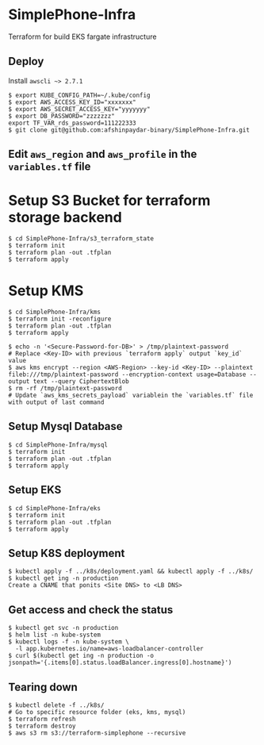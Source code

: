 # SimplePhone-Infra
Terraform for build EKS fargate infrastructure

## Deploy
Install `awscli ~> 2.7.1`
```
$ export KUBE_CONFIG_PATH=~/.kube/config
$ export AWS_ACCESS_KEY_ID="xxxxxxx"
$ export AWS_SECRET_ACCESS_KEY="yyyyyyy"
$ export DB_PASSWORD="zzzzzzz"
export TF_VAR_rds_password=111222333
$ git clone git@github.com:afshinpaydar-binary/SimplePhone-Infra.git
```

## Edit `aws_region` and `aws_profile` in the `variables.tf` file

# Setup S3 Bucket for terraform storage backend
```
$ cd SimplePhone-Infra/s3_terraform_state
$ terraform init
$ terraform plan -out .tfplan
$ terraform apply
```

# Setup KMS
```
$ cd SimplePhone-Infra/kms
$ terraform init -reconfigure
$ terraform plan -out .tfplan
$ terraform apply

$ echo -n '<Secure-Password-for-DB>' > /tmp/plaintext-password
# Replace <Key-ID> with previous `terraform apply` output `key_id` value
$ aws kms encrypt --region <AWS-Region> --key-id <Key-ID> --plaintext fileb:///tmp/plaintext-password --encryption-context usage=Database --output text --query CiphertextBlob
$ rm -rf /tmp/plaintext-password
# Update `aws_kms_secrets_payload` variablein the `variables.tf` file with output of last command
```

## Setup Mysql Database
```
$ cd SimplePhone-Infra/mysql
$ terraform init
$ terraform plan -out .tfplan
$ terraform apply

```
## Setup EKS
```
$ cd SimplePhone-Infra/eks
$ terraform init
$ terraform plan -out .tfplan
$ terraform apply
```

## Setup K8S deployment
```
$ kubectl apply -f ../k8s/deployment.yaml && kubectl apply -f ../k8s/
$ kubectl get ing -n production
Create a CNAME that ponits <Site DNS> to <LB DNS>
```

## Get access and check the status
```
$ kubectl get svc -n production
$ helm list -n kube-system
$ kubectl logs -f -n kube-system \
  -l app.kubernetes.io/name=aws-loadbalancer-controller
$ curl $(kubectl get ing -n production -o jsonpath='{.items[0].status.loadBalancer.ingress[0].hostname}')
```

## Tearing down
```
$ kubectl delete -f ../k8s/
# Go to specific resource folder (eks, kms, mysql)
$ terraform refresh
$ terraform destroy
$ aws s3 rm s3://terraform-simplephone --recursive
```
